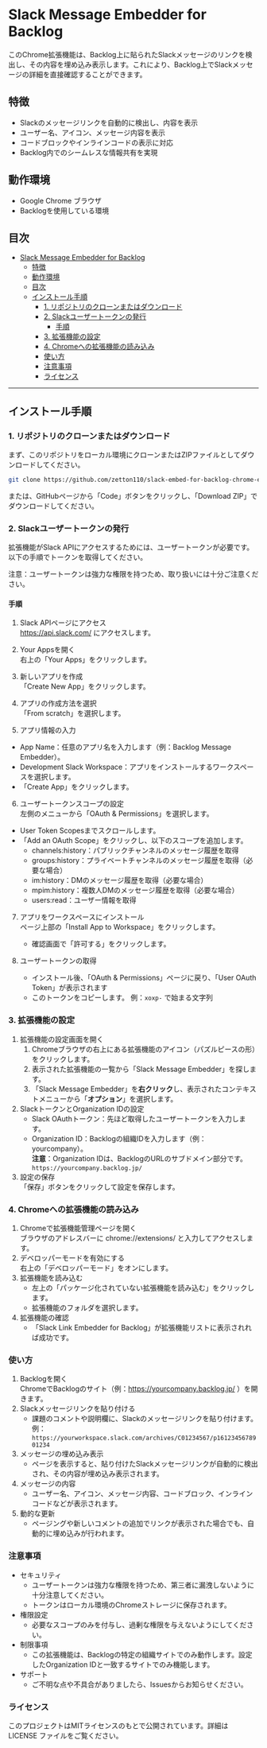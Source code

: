 # Slack Message Embedder for Backlog

このChrome拡張機能は、Backlog上に貼られたSlackメッセージのリンクを検出し、その内容を埋め込み表示します。これにより、Backlog上でSlackメッセージの詳細を直接確認することができます。

## 特徴

- Slackのメッセージリンクを自動的に検出し、内容を表示
- ユーザー名、アイコン、メッセージ内容を表示
- コードブロックやインラインコードの表示に対応
- Backlog内でのシームレスな情報共有を実現

## 動作環境

- Google Chrome ブラウザ
- Backlogを使用している環境

## 目次

- [Slack Message Embedder for Backlog](#slack-message-embedder-for-backlog)
  - [特徴](#特徴)
  - [動作環境](#動作環境)
  - [目次](#目次)
  - [インストール手順](#インストール手順)
    - [1. リポジトリのクローンまたはダウンロード](#1-リポジトリのクローンまたはダウンロード)
    - [2. Slackユーザートークンの発行](#2-slackユーザートークンの発行)
      - [手順](#手順)
    - [3. 拡張機能の設定](#3-拡張機能の設定)
    - [4. Chromeへの拡張機能の読み込み](#4-chromeへの拡張機能の読み込み)
    - [使い方](#使い方)
    - [注意事項](#注意事項)
    - [ライセンス](#ライセンス)

---

## インストール手順

### 1. リポジトリのクローンまたはダウンロード

まず、このリポジトリをローカル環境にクローンまたはZIPファイルとしてダウンロードしてください。

```bash
git clone https://github.com/zetton110/slack-embed-for-backlog-chrome-extention.git

```
または、GitHubページから「Code」ボタンをクリックし、「Download ZIP」でダウンロードしてください。

### 2. Slackユーザートークンの発行
拡張機能がSlack APIにアクセスするためには、ユーザートークンが必要です。以下の手順でトークンを取得してください。

注意：ユーザートークンは強力な権限を持つため、取り扱いには十分ご注意ください。

#### 手順

1. Slack APIページにアクセス  
  https://api.slack.com/ にアクセスします。
  
2. Your Appsを開く  
  右上の「Your Apps」をクリックします。

3. 新しいアプリを作成  
  「Create New App」をクリックします。

4. アプリの作成方法を選択  
  「From scratch」を選択します。

5. アプリ情報の入力
  - App Name：任意のアプリ名を入力します（例：Backlog Message Embedder）。  
  - Development Slack Workspace：アプリをインストールするワークスペースを選択します。
  - 「Create App」をクリックします。  

6. ユーザートークンスコープの設定  
   左側のメニューから「OAuth & Permissions」を選択します。
  - User Token Scopesまでスクロールします。
  - 「Add an OAuth Scope」をクリックし、以下のスコープを追加します。
    - channels:history：パブリックチャンネルのメッセージ履歴を取得
    - groups:history：プライベートチャンネルのメッセージ履歴を取得（必要な場合）
    - im:history：DMのメッセージ履歴を取得（必要な場合）
    - mpim:history：複数人DMのメッセージ履歴を取得（必要な場合）
    - users:read：ユーザー情報を取得

7. アプリをワークスペースにインストール  
   ページ上部の「Install App to Workspace」をクリックします。
   - 確認画面で「許可する」をクリックします。

8. ユーザートークンの取得
   - インストール後、「OAuth & Permissions」ページに戻り、「User OAuth Token」が表示されます
   - このトークンをコピーします。
     例：``` xoxp- ``` で始まる文字列

###  3. 拡張機能の設定
1. 拡張機能の設定画面を開く
   1. Chromeブラウザの右上にある拡張機能のアイコン（パズルピースの形）をクリックします。
   2. 表示された拡張機能の一覧から「Slack Message Embedder」を探します。
   3. 「Slack Message Embedder」を**右クリック**し、表示されたコンテキストメニューから「**オプション**」を選択します。
2. SlackトークンとOrganization IDの設定
   - Slack OAuthトークン：先ほど取得したユーザートークンを入力します。
   - Organization ID：Backlogの組織IDを入力します（例：yourcompany）。  
     **注意**：Organization IDは、BacklogのURLのサブドメイン部分です。``` https://yourcompany.backlog.jp/ ```
3. 設定の保存  
   「保存」ボタンをクリックして設定を保存します。

###  4. Chromeへの拡張機能の読み込み
1. Chromeで拡張機能管理ページを開く  
   ブラウザのアドレスバーに chrome://extensions/ と入力してアクセスします。
2. デベロッパーモードを有効にする  
   右上の「デベロッパーモード」をオンにします。
3. 拡張機能を読み込む
   - 左上の「パッケージ化されていない拡張機能を読み込む」をクリックします。
   - 拡張機能のフォルダを選択します。
4. 拡張機能の確認
   - 「Slack Link Embedder for Backlog」が拡張機能リストに表示されれば成功です。

###  使い方
1. Backlogを開く  
   ChromeでBacklogのサイト（例：https://yourcompany.backlog.jp/ ）を開きます。
2. Slackメッセージリンクを貼り付ける
   - 課題のコメントや説明欄に、Slackのメッセージリンクを貼り付けます。  
     例：``` https://yourworkspace.slack.com/archives/C01234567/p1612345678901234 ```  
3. メッセージの埋め込み表示
   - ページを表示すると、貼り付けたSlackメッセージリンクが自動的に検出され、その内容が埋め込み表示されます。
4. メッセージの内容
   - ユーザー名、アイコン、メッセージ内容、コードブロック、インラインコードなどが表示されます。
5. 動的な更新
   - ページングや新しいコメントの追加でリンクが表示された場合でも、自動的に埋め込みが行われます。

###  注意事項
- セキュリティ
  - ユーザートークンは強力な権限を持つため、第三者に漏洩しないように十分注意してください。
  - トークンはローカル環境のChromeストレージに保存されます。
- 権限設定
  - 必要なスコープのみを付与し、過剰な権限を与えないようにしてください。
- 制限事項
  - この拡張機能は、Backlogの特定の組織サイトでのみ動作します。設定したOrganization IDと一致するサイトでのみ機能します。
- サポート
  - ご不明な点や不具合がありましたら、Issuesからお知らせください。
###  ライセンス
このプロジェクトはMITライセンスのもとで公開されています。詳細は LICENSE ファイルをご覧ください。

